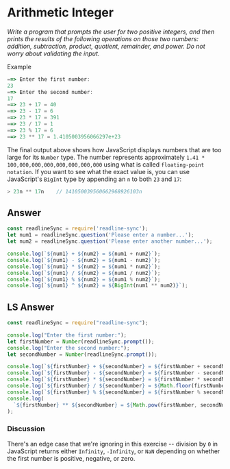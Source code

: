 # Arithmetic Integer
*Write a program that prompts the user for two positive integers, and then prints the results of the following operations on those two numbers: addition, subtraction, product, quotient, remainder, and power. Do not worry about validating the input.*

Example

```js
==> Enter the first number:
23
==> Enter the second number:
17
==> 23 + 17 = 40
==> 23 - 17 = 6
==> 23 * 17 = 391
==> 23 / 17 = 1
==> 23 % 17 = 6
==> 23 ** 17 = 1.4105003956066297e+23
```
The final output above shows how JavaScript displays numbers that are too large for its `Number` type. The number represents approximately `1.41 * 100,000,000,000,000,000,000,000` using what is called `floating-point notation`. If you want to see what the exact value is, you can use JavaScript's `BigInt` type by appending an `n` to both `23` and `17`:

```js
> 23n ** 17n    // 141050039560662968926103n
```

## Answer
```js
const readlineSync = require('readline-sync');
let num1 = readlineSync.question('Please enter a number...');
let num2 = readlineSync.question('Please enter another number...');

console.log(`${num1} + ${num2} = ${num1 + num2}`);
console.log(`${num1} - ${num2} = ${num1 - num2}`);
console.log(`${num1} * ${num2} = ${num1 * num2}`);
console.log(`${num1} / ${num2} = ${num1 / num2}`);
console.log(`${num1} % ${num2} = ${num1 % num2}`);
console.log(`${num1} ^ ${num2} = ${BigInt(num1 ** num2)}`);

```
## LS Answer

```js
const readlineSync = require("readline-sync");

console.log("Enter the first number:");
let firstNumber = Number(readlineSync.prompt());
console.log("Enter the second number:");
let secondNumber = Number(readlineSync.prompt());

console.log(`${firstNumber} + ${secondNumber} = ${firstNumber + secondNumber}`);
console.log(`${firstNumber} - ${secondNumber} = ${firstNumber - secondNumber}`);
console.log(`${firstNumber} * ${secondNumber} = ${firstNumber * secondNumber}`);
console.log(`${firstNumber} / ${secondNumber} = ${Math.floor(firstNumber / secondNumber)}`);
console.log(`${firstNumber} % ${secondNumber} = ${firstNumber % secondNumber}`);
console.log(
  `${firstNumber} ** ${secondNumber} = ${Math.pow(firstNumber, secondNumber)}`
);
```

### Discussion
There's an edge case that we're ignoring in this exercise -- division by `0` in JavaScript returns either `Infinity`, `-Infinity`, or `NaN` depending on whether the first number is positive, negative, or zero.